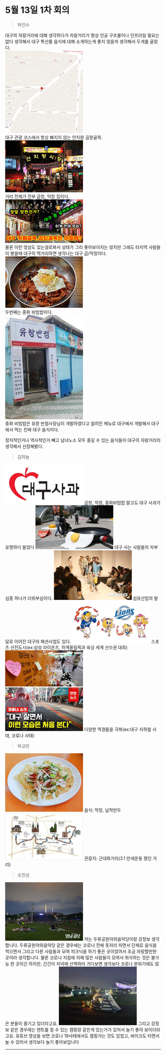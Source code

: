 # 5월 13일 1차 회의  

>박인수   

대구의 자랑거리에 대해 생각하다가 자랑거리가 항상 인공 구조물이나 인프라일 필요는 없다 생각해서 대구 특산물 음식에 대해 소개하는게 좋지 않을까 생각해서 두개를 골랐다.  
<img src="https://github.com/isp829/2021_MHC_3/blob/main/5.13/GobChang-1.PNG" width="50%">    
대구 관광 코스에서 항상 빠지지 않는 안지랑 곱창골목.  
<img src="https://github.com/isp829/2021_MHC_3/blob/main/5.13/GobChang-2.jpg" width="50%">    
거리 전체가 전부 곱창, 막창 집이다.   
<img src="https://github.com/isp829/2021_MHC_3/blob/main/5.13/GobChang-3.jpg" width="50%">      
물론 이런 영상도 있는걸로봐서 상태가 그리 좋아보이지는 않지만 그래도 타지역 사람들이 봤을때 대구의 먹거리하면 생각나는 대구 곱/막창이다.  
<img src="https://github.com/isp829/2021_MHC_3/blob/main/5.13/ZBB-1.jpg" width="50%">     
두번째는 중화 비빔밥이다.  
<img src="https://github.com/isp829/2021_MHC_3/blob/main/5.13/ZBB-2.jpg" width="50%">      
중화 비빔밥은 유창 반점사장님이 개발하였다고 알려진 메뉴로 대구에서 개발해서 대구에서 먹는 진짜 대구 음식이다.
  
정치적인거나 역사적인거 빼고 남녀노소 모두 즐길 수 있는 음식들이 대구의 자랑거리라 생각해서 선정해봤다.   



>김하늘
<img src="https://github.com/isp829/2021_MHC_3/blob/main/5.13/apple.png" width="50%">    
곱창, 막창, 중화비빔밥 말고도 대구 사과가 유명하다 들었다
<img src="https://github.com/isp829/2021_MHC_3/blob/main/5.13/Daefrica.jpg" width="50%">    
대구 사는 사람들의 자부심중 하나가 더위부심이다. 
<img src="https://github.com/isp829/2021_MHC_3/blob/main/5.13/dgFS.jpg" width="50%">    
섬유산업의 발달로 이어진 대구의 패션사업도 있다.
<img src="https://github.com/isp829/2021_MHC_3/blob/main/5.13/samsunglions.png" width="50%">    
스포츠 선진도시(ex:삼성 라이온즈, 하계올림픽과 육상 세계 선수권 대회)
<img src="https://github.com/isp829/2021_MHC_3/blob/main/5.13/DgS.jpg" width="50%">   
<img src="https://github.com/isp829/2021_MHC_3/blob/main/5.13/DgC.jpg" width="50%">   
다양한 역경들을 극복(ex:대구 지하철 사태, 코로나 사태)
 
>박규민
<img src="https://github.com/isp829/2021_MHC_3/blob/main/5.13/Nzmd.jpg" width="50%">   
음식: 막창, 납작만두 
<img src="https://github.com/isp829/2021_MHC_3/blob/main/5.13/Dggdh.jpg" width="50%">   
관광지: 근대화거리(3.1 만세운동 했던 거리)

>조진성   

<img src="https://github.com/isp829/2021_MHC_3/blob/main/5.13/drgw.jpg" width="50%">   
  저는 두류공원야외음악당이랑 강정보 생각합니다. 두류공원야외음악당 같은 경우에는 코로나 전에 돗자리 피면서 단체로 음식을 먹으면서 그리고 다른 사람들과 모여 피크닉을 하기 좋은 곳이었어서 조금 자랑할만한 곳이라 생각합니다. 물론 코로나 지침에 의해 많은 사람들이 모여서 취식하는 것은 불가능 한 곳이긴 하지만, 간간이 저녁에 산책하러 가다보면 생각보다 코로나 분위기에도 많은 분들이 즐기고 있더라고요. 
<img src="https://github.com/isp829/2021_MHC_3/blob/main/5.13/gzb.jpg" width="50%">   
  그리고 강정보 같은 경우에는 텐트를 칠 수 있는 캠핑장 같은게 있는거가 있어서 놀기 좋아 보이더라고요. 유튜브 영상을 보면 코로나 19사태에서도 캠핑가는 것도 있었고, 바이크도 타면서 놀 수 있어서 생각보다 놀기 좋아보입니다



------------------------    